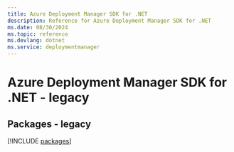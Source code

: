 ```yaml
---
title: Azure Deployment Manager SDK for .NET
description: Reference for Azure Deployment Manager SDK for .NET
ms.date: 08/30/2024
ms.topic: reference
ms.devlang: dotnet
ms.service: deploymentmanager
---
```

# Azure Deployment Manager SDK for .NET - legacy
## Packages - legacy
[!INCLUDE [packages](deployment-manager-index.md)]